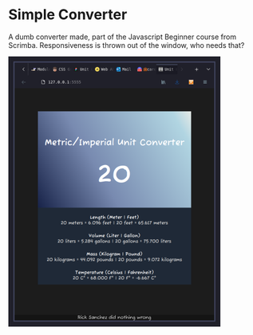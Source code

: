 # Simple Converter

A dumb converter made, part of the Javascript Beginner course from Scrimba. Responsiveness is thrown out of the window, who needs that?

![](./screenshots/1.png)